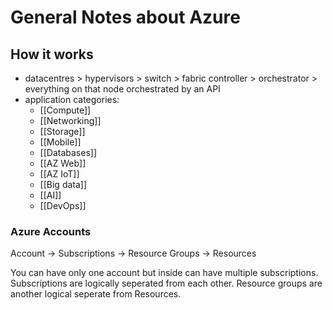 # General Notes about Azure

## How it works
 
- datacentres > hypervisors > switch > fabric controller > orchestrator > everything on that node orchestrated by an API
- application categories:
	- [[Compute]]
	- [[Networking]]
	- [[Storage]]
	- [[Mobile]]
	- [[Databases]]
	- [[AZ Web]]
	- [[AZ IoT]]
	- [[Big data]]
	- [[AI]]
	- [[DevOps]]

### Azure Accounts

Account -> Subscriptions -> Resource Groups -> Resources

You can have only one account but inside can have multiple subscriptions. Subscriptions are logically seperated from each other. Resource groups are another logical seperate from Resources.